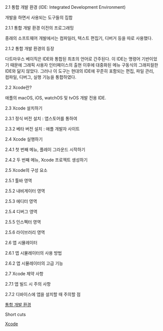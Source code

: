 2.1 통합 개발 환경 (IDE: Integrated Development Environment)

개발을 하면서 사용되는 도구들의 집합

2.1.1 통합 개발 환경 이전의 프로그래밍

종래의 소프트웨어 개발에서는 컴파일러, 텍스트 편집기, 디버거 등을 따로 사용했다.

2.1.2 통합 개발 환경의 등장

다트마우스 베이직은 IDE와 통합된 최초의 언어로 간주된다. 이 IDE는 명령어 기반이었기 때문에 그래픽 사용자 인터페이스의 출현 이후에 대중화된 메뉴 구동식의 그래피컬한 IDE와 닮지 않았다. 그러나 이 도구는 현대의 IDE에 꾸준히 포함되는 편집, 파일 관리, 컴파일, 디버그, 실행 기능을 통합하였다.

2.2 Xcode란?

애플의 macOS, iOS, watchOS 및 tvOS 개발 전용 IDE.

2.3 Xcode 설치하기

2.3.1 정식 버전 설치 : 앱스토어를 통하여

2.3.2 베타 버전 설치 : 애플 개발자 사이트

2.4 Xcode 실행하기

2.4.1 첫 번째 메뉴, 플레이 그라운드 시작하기

2.4.2 두 번째 메뉴, Xcode 프로젝트 생성하기

2.5 Xcode의 구성 요소

2.5.1 툴바 영역

2.5.2 내비게이터 영역

2.5.3 에디터 영역

2.5.4 디버그 영역

2.5.5 인스펙터 영역

2.5.6 라이브러리 영역

2.6 앱 시뮬레이터

2.6.1 앱 시뮬레이터의 사용 방법

2.6.2 앱 시뮬레이터의 고급 기능

2.7 Xcode 제약 사항

2.7.1 앱 빌드 시 주의 사항

2.7.2 디바이스에 앱을 설치할 때 주의할 점

[통합 개발 환경](https://ko.wikipedia.org/wiki/통합_개발_환경)



Short cuts

[Xcode](https://www.notion.so/Xcode-8d469ec38b48463d916fac7fd5970e52)